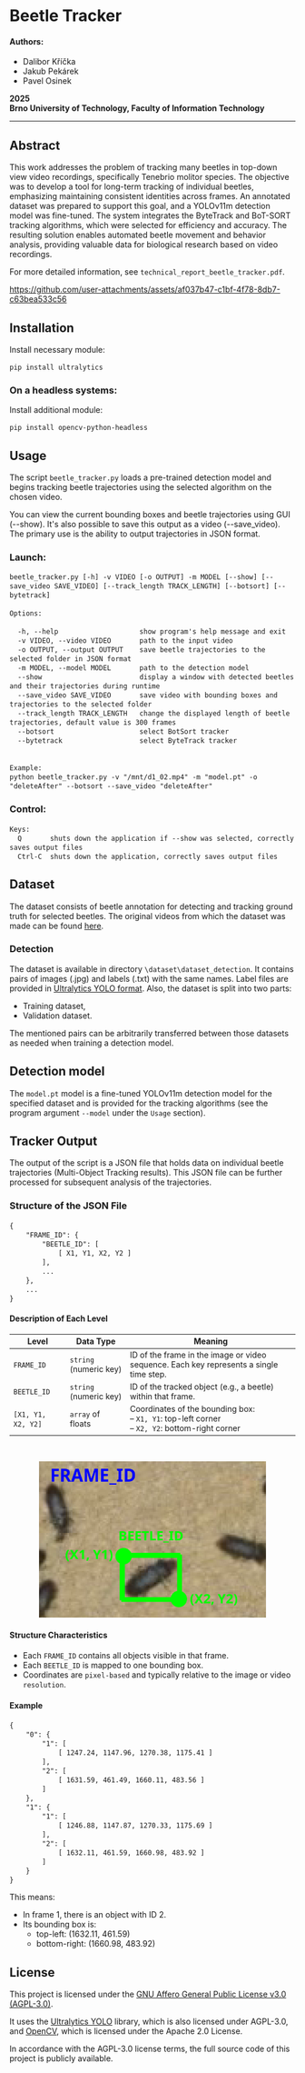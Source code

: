 # Beetle Tracker

#### Authors:
- Dalibor Kříčka
- Jakub Pekárek
- Pavel Osinek


**2025**  
**Brno University of Technology, Faculty of Information Technology**

---

## Abstract
This work addresses the problem of tracking many beetles in top-down view video recordings, specifically Tenebrio molitor species. The objective was to develop a tool for long-term tracking of individual beetles, emphasizing maintaining consistent identities across frames. An annotated dataset was prepared to support this goal, and a YOLOv11m detection model was fine-tuned. The system integrates the ByteTrack and BoT-SORT tracking algorithms, which were selected for efficiency and accuracy. The resulting solution enables automated beetle movement and behavior analysis, providing valuable data for biological research based on video recordings.

For more detailed information, see `technical_report_beetle_tracker.pdf`.



https://github.com/user-attachments/assets/af037b47-c1bf-4f78-8db7-c63bea533c56


## Installation

Install necessary module: 

```
pip install ultralytics
```

### On a headless systems:

Install additional module:

``` 
pip install opencv-python-headless
```

## Usage
The script `beetle_tracker.py` loads a pre-trained detection model and begins tracking beetle trajectories using the selected algorithm on the chosen video. 

You can view the current bounding boxes and beetle trajectories using GUI (--show). It's also possible to save this output as a video (--save_video). The primary use is the ability to output trajectories in JSON format.

### Launch:
```
beetle_tracker.py [-h] -v VIDEO [-o OUTPUT] -m MODEL [--show] [--save_video SAVE_VIDEO] [--track_length TRACK_LENGTH] [--botsort] [--bytetrack]

Options:

  -h, --help                    show program's help message and exit
  -v VIDEO, --video VIDEO       path to the input video
  -o OUTPUT, --output OUTPUT    save beetle trajectories to the selected folder in JSON format
  -m MODEL, --model MODEL       path to the detection model
  --show                        display a window with detected beetles and their trajectories during runtime
  --save_video SAVE_VIDEO       save video with bounding boxes and trajectories to the selected folder
  --track_length TRACK_LENGTH   change the displayed length of beetle trajectories, default value is 300 frames
  --botsort                     select BotSort tracker
  --bytetrack                   select ByteTrack tracker


Example:
python beetle_tracker.py -v "/mnt/d1_02.mp4" -m "model.pt" -o "deleteAfter" --botsort --save_video "deleteAfter"
```


### Control:
```
Keys:
  Q       shuts down the application if --show was selected, correctly saves output files
  Ctrl-C  shuts down the application, correctly saves output files
```

## Dataset
The dataset consists of beetle annotation for detecting and tracking ground truth for selected beetles. The original videos from which the dataset was made can be found [here](https://drive.google.com/drive/folders/1AGtzvynBpuv33AhRac9ugMWajBD0TyCq?usp=sharing).

### Detection

The dataset is available in directory `\dataset\dataset_detection`. It contains pairs of images (.jpg) and labels (.txt) with the same names. Label files are provided in [Ultralytics YOLO format](https://docs.ultralytics.com/datasets/detect/). Also, the dataset is split into two parts:
- Training dataset,
- Validation dataset.

The mentioned pairs can be arbitrarily transferred between those datasets as needed when training a detection model.


## Detection model
The `model.pt` model is a fine-tuned YOLOv11m detection model for the specified dataset and is provided for the tracking algorithms (see the program argument `--model` under the `Usage` section).

## Tracker Output
The output of the script is a JSON file that holds data on individual beetle trajectories (Multi-Object Tracking results). This JSON file can be further processed for subsequent analysis of the trajectories.

### Structure of the JSON File


```
{
    "FRAME_ID": {
        "BEETLE_ID": [
            [ X1, Y1, X2, Y2 ]
        ],
        ...
    },
    ...
}
```
  
  
#### Description of Each Level
  
| Level              | Data Type         | Meaning                                                                 |
|--------------------|-------------------|-------------------------------------------------------------------------|
| `FRAME_ID`         | `string` (numeric key) | ID of the frame in the image or video sequence. Each key represents a single time step. |
| `BEETLE_ID`        | `string` (numeric key) | ID of the tracked object (e.g., a beetle) within that frame.           |
| `[X1, Y1, X2, Y2]` | `array` of floats  | Coordinates of the bounding box: <br>– `X1, Y1`: top-left corner <br>– `X2, Y2`: bottom-right corner |

<p>&nbsp;</p>
<p align="center">
  <img src="imgs/beetle_bbox.png" alt="Popis obrázku" width="400"/>
</p>


#### Structure Characteristics

- Each `FRAME_ID` contains all objects visible in that frame.
- Each `BEETLE_ID` is mapped to one bounding box.
- Coordinates are `pixel-based` and typically relative to the image or video `resolution`.


#### Example

```
{
    "0": {
        "1": [
            [ 1247.24, 1147.96, 1270.38, 1175.41 ]
        ],
        "2": [
            [ 1631.59, 461.49, 1660.11, 483.56 ]
        ]
    },
    "1": {
        "1": [
            [ 1246.88, 1147.87, 1270.33, 1175.69 ]
        ],
        "2": [
            [ 1632.11, 461.59, 1660.98, 483.92 ]
        ]
    }
}
```

This means:

- In frame 1, there is an object with ID 2.
- Its bounding box is:
   - top-left: (1632.11, 461.59)
   - bottom-right: (1660.98, 483.92)

## License

This project is licensed under the [GNU Affero General Public License v3.0 (AGPL-3.0)](https://www.gnu.org/licenses/agpl-3.0.html).

It uses the [Ultralytics YOLO](https://www.ultralytics.com/yolo) library, which is also licensed under AGPL-3.0, and [OpenCV](https://opencv.org/), which is licensed under the Apache 2.0 License.

In accordance with the AGPL-3.0 license terms, the full source code of this project is publicly available.
